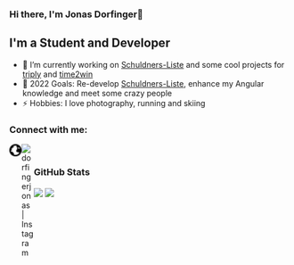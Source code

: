 ### Hi there, I'm Jonas Dorfinger👋

## I'm a Student and Developer

- 🔭 I’m currently working on [Schuldners-Liste][schuldners-liste] and some cool projects for [triply](https://triply.at/) and [time2win](https://time2win.at/)
- 🥅 2022 Goals: Re-develop [Schuldners-Liste][schuldners-liste], enhance my Angular knowledge and meet some crazy people
- ⚡ Hobbies: I love photography, running and skiing

### Connect with me:

[<img align="left" alt="dorfingerjonas.at" width="22px" src="https://raw.githubusercontent.com/iconic/open-iconic/master/svg/globe.svg" />][website] [<img align="left" alt="dorfingerjonas | Instagram" width="22px" src="https://cdn.jsdelivr.net/npm/simple-icons@v3/icons/instagram.svg" />][instagram]

<br />

### GitHub Stats

  <img align="center" src="https://github-readme-stats.vercel.app/api?username=dorfingerjonas&bg_color=30,e96443,904e95&title_color=fff&text_color=fff" />

  <img align="center" src="https://github-readme-stats.vercel.app/api/top-langs/?username=dorfingerjonas&bg_color=30,e96443,904e95&title_color=fff&text_color=fff" />


[website]: https://dorfingerjonas.at
[instagram]: https://instagram.com/dorfingerjonas
[schuldners-liste]: https://schuldners-liste.com

